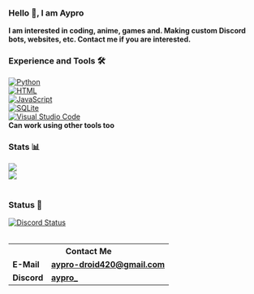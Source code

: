 <div class="center">
<h3 class="center">Hello 👋, I am Aypro</h3>
<span class="center"><b>I am interested in coding, anime, games and. Making custom Discord bots, websites, etc. Contact me if you are interested.</b></span>
<br>
<h3 class="center">Experience and Tools 🛠️</h3>
<a href="https://python.org"><img alt="Python" src="https://img.shields.io/badge/Python-3776ab?style=for-the-badge&logo=python&logoColor=white" class="center"></a>
<br>
<a href="https://en.m.wikipedia.org/wiki/HTML"><img alt="HTML" src="https://img.shields.io/badge/html5-%23E34F26.svg?&style=for-the-badge&logo=html5&logoColor=white"></a>
<br>
<a href="https://en.m.wikipedia.org/wiki/JavaScript"><img alt="JavaScript" src="https://img.shields.io/badge/javascript-%23323330.svg?&style=for-the-badge&logo=javascript&logoColor=%23F7DF1E">
<br>
<a href="https://sqlite.org"><img alt="SQLite" src="https://img.shields.io/badge/SQLite-47a248?style=for-the-badge&logo=sqlite&logoColor=white" class="center"></a>
<br>
<a href="https://code.visualstudio.com"><img alt="Visual Studio Code" src="https://img.shields.io/badge/VS%20Code-007acc?style=for-the-badge&logo=visual-studio-code&logoColor=white" class="center"></a>
<br>
<b>Can work using other tools too</b>
<h3 class="center">Stats 📊</h3>
<a href="https://github.com/aypro-droid?tab=repositories"><img src="https://github-readme-stats.vercel.app/api?username=aypro-droid&show_icons=true&count_private=false&theme=radical" class="center"></a>
<br>
<a href="https://github.com/aypro-droid?tab=repositories"><img src="https://github-readme-stats.vercel.app/api/top-langs/?username=aypro-droid&show_icons=true&count_private=false&theme=radical" class="center"></a>
<br>
<br>
<h3 class="center">Status 📄</h3>
<a href="https://discord.com/users/840123998767022110"><img alt="Discord Status" src="https://discord.c99.nl/widget/theme-3/840123998767022110.png"></a>
<br>
<br>
<table>
<tr><th colspan="2"><b>Contact Me</b></th></tr>
<tr><td><b>E-Mail</b></td><td><b><a href="mailto:ayprogaming1@gmail.com">aypro-droid420@gmail.com</a></b></td></tr>
<tr><td><b>Discord</b></td><td><b><a href="https://discord.com/users/644442300667396111">aypro_</a></b></td></tr>
</table>
</div>
